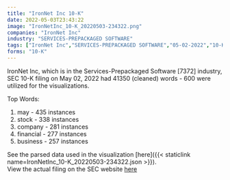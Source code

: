 ```yaml
---
title: "IronNet Inc 10-K"
date: 2022-05-03T23:43:22
image: "IronNetInc_10-K_20220503-234322.png"
companies: "IronNet Inc"
industry: "SERVICES-PREPACKAGED SOFTWARE"
tags: ["IronNet Inc","SERVICES-PREPACKAGED SOFTWARE","05-02-2022","10-K"]
forms: "10-K"
---
```

IronNet Inc, which is in the Services-Prepackaged Software [7372] industry, SEC 10-K filing on May 02, 2022 had 41350 (cleaned) words - 600 were utilized for the visualizations.

Top Words:
1. may - 435 instances
2. stock - 338 instances
3. company - 281 instances
4. financial - 277 instances
5. business - 257 instances


See the parsed data used in the visualization [here]({{< staticlink name=IronNetInc_10-K_20220503-234322.json >}}).  
View the actual filing on the SEC website [here](https://www.sec.gov/Archives/edgar/data/1777946/0000950170-22-006874.txt)